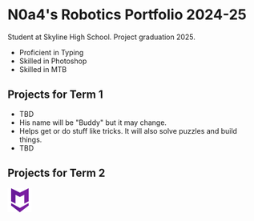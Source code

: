 # N0a4's Robotics Portfolio 2024-25
Student at Skyline High School. Project graduation 2025. 
* Proficient in Typing
* Skilled in Photoshop
* Skilled in MTB

## Projects for Term 1
* TBD
* His name will be "Buddy" but it may change.
* Helps get or do stuff like tricks. It will also solve puzzles and build things.
* TBD
## Projects for Term 2

![title](https://github.com/adam-p/markdown-here/raw/master/src/common/images/icon48.png)
